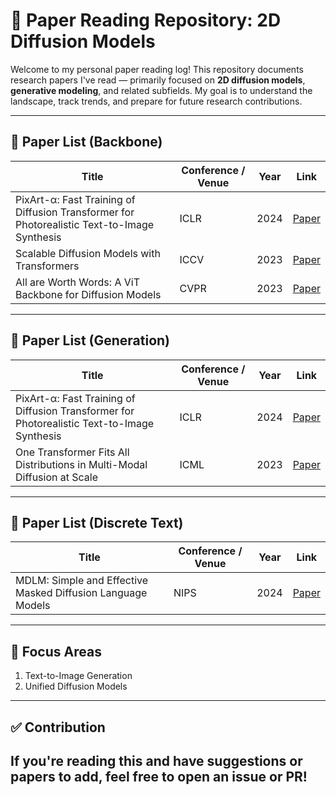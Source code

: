# 🧠 Paper Reading Repository: 2D Diffusion Models

Welcome to my personal paper reading log! This repository documents research papers I've read — primarily focused on **2D diffusion models**, **generative modeling**, and related subfields. My goal is to understand the landscape, track trends, and prepare for future research contributions.

---

## 📄 Paper List (Backbone)
| Title | Conference / Venue | Year | Link |
|-------|---------------------|------|------|
| PixArt-α: Fast Training of Diffusion Transformer for Photorealistic Text-to-Image Synthesis | ICLR | 2024 | [Paper](https://arxiv.org/pdf/2310.00426)
| Scalable Diffusion Models with Transformers | ICCV | 2023 | [Paper](https://arxiv.org/pdf/2212.09748) |
| All are Worth Words: A ViT Backbone for Diffusion Models | CVPR | 2023 | [Paper](https://openaccess.thecvf.com/content/CVPR2023/papers/Bao_All_Are_Worth_Words_A_ViT_Backbone_for_Diffusion_Models_CVPR_2023_paper.pdf)

---

## 📄 Paper List (Generation)
| Title | Conference / Venue | Year | Link |
|-------|---------------------|------|------|
| PixArt-α: Fast Training of Diffusion Transformer for Photorealistic Text-to-Image Synthesis | ICLR | 2024 | [Paper](https://arxiv.org/pdf/2310.00426)
| One Transformer Fits All Distributions in Multi-Modal Diffusion at Scale | ICML | 2023 | [Paper](https://arxiv.org/pdf/2303.06555) |

---

## 📄 Paper List (Discrete Text)
| Title | Conference / Venue | Year | Link |
|-------|---------------------|------|------|
| MDLM: Simple and Effective Masked Diffusion Language Models | NIPS | 2024 | [Paper](https://arxiv.org/abs/2406.07524)

---
## 🧠 Focus Areas
1. Text-to-Image Generation
2. Unified Diffusion Models
---
## ✅ Contribution

If you're reading this and have suggestions or papers to add, feel free to open an issue or PR!
---
